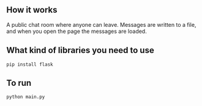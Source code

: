 ## How it works

A public chat room where anyone can leave. Messages are written to a file, and when you open the page the messages are loaded.

## What kind of libraries you need to use

```
pip install flask 
```

## To run
```
python main.py
```